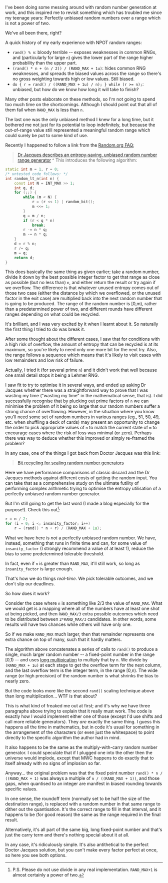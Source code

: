I've been doing some messing around with random number generation at
work, and this inspired me to revisit something which has troubled me
since my teenage years: Perfectly unbiased random numbers over a range
which is not a power of two.

We've all been there, right?

A quick history of my early experience with NPOT random ranges:
* `rand() % n`: bloody terrible -- exposes weaknesses in common RNGs,
  and (particularly for large `n`) gives the lower part of the range
  higher probability than the upper part.
* `(rand() * n + (n / 2)) / (RAND_MAX + 1u)`: hides common RNG
  weaknesses, and spreads the biased values across the range so
  there's no gross weighting towards high or low values.  Still
  biased.
* `do { r = rand() / ((RAND_MAX + 1u) / n); } while (r >= n);`:
  unbiased, but how do we know how long it will take to finish?

Many other posts elaborate on these methods, so I'm not going to spend
too much time on the shortcomings.  Although I should point out that all
of them fail when `RAND_MAX` is less than `n`.

The last one was the only unbiased method I knew for a long time, but it
bothered me not just for its potential to loop indefinitely, but because
the out-of-range value still represented a meaningful random range which
could surely be put to some kind of use.


Recently I happened to follow a link from the [Random.org FAQ][];
> [Dr Jacques describes an entropy-saving, unbiased random number range generator][Dr Jacques method]
^
This introduces the following algorithm:
```c++
static int m = 1, r = 0;
/* untested code follows: */
int random_lt_n(int n) {
    const int N = INT_MAX >> 1;
    int q, d;
    for (;;) {
        while (m < N) {
            r = (r << 1) | random_bit();
            m <<= 1;
        }
        q = m / n;
        if (r < q * n)
            break;
        r -= n * q;
        m -= n * q;
    }
    d = r % n;
    r /= q;
    m = q;
    return d;
}
```

This does basically the same thing as given earlier; take a random 
number, divide it down by the best possible integer factor to get
that range as close as possible (but no less than) `n`,
and either return the result or try again if we overflow.  The
difference is that whatever unused entropy comes out of those two
case (either the distance by which we overflowed, or the unused
factor in the exit case) are multiplied back into the next random
number that is going to be produced.  The range of the random
number is [0,m), rather than a predetermined power of two, and
different rounds have different ranges depending on what could be
recycled.

It's brilliant, and I was very excited by it when I learnt about
it.  So naturally the first thing I tried to do was break it.

After some thought about the different cases, I saw that for
conditions with a high risk of overflow, the amount of entropy that
can be recycled is at its maximum, so you're likely to need only
one more bit for the next try.  Also, the range follows a sequence
which means that it's likely to visit cases with low remainders and
low risk of failure.

Actually, I tried it (for several prime `n`) and it didn't work that
well because one small detail stops it being a Lehmer RNG.

I saw fit to try to optimise it in several ways, and ended up asking
Dr Jacques whether there was a straightforward way to prove that I was
wasting my time ("wasting my time" in the mathematical sense, that
is).  I did successfully recognise that by plucking out prime factors
of `n` we can minimise the problem of it being so large that our
random numbers suffer a strong chance of overflowing.  However, in the
situation where you know you'll need some set of random numbers in various
ranges (eg., 51, 50, 49, etc. when shuffling a deck of cards) may
present an opportunity to change the order to pick appropriate values
of `n` to match the current state of `m` to
encourage cases where the risk of loss was minimal (or zero).  Perhaps
there was way to deduce whether this improved or simply re-framed the
problem?

In any case, one of the things I got back from Doctor Jacques was this
link:

> [Bit recycling for scaling random number generators][]

Here we have performance comparisons of classic discard and the Dr Jacques
methods against different costs of getting the random input.  You can take
that as a comprehensive study on the ultimate futility of performing
complex arithmetic trying to optimise the entropy utilisation of a perfectly
unbiased random number generator.

But I'm still going to get the last word (I made a blog especially for
the purpose!).  Check this out[^1]:
```c++
r = n / 2;
for (i = 0; i <; insanity_factor; i++)
    r = (rand() * n + r) / (RAND_MAX + 1u);
```

What we have here is _not_ a perfectly unbiased random number.  We
have, instead, something that runs in finite time and can, for some
value of `insanity_factor` (I strongly recommend a value of at least
1), reduce the bias to some predetermined tolerable threshold.

In fact, even if `n` is greater than `RAND_MAX`, it'll still work, so long as `insanity_factor` is large enough.

That's how we do things _real-time_.  We pick tolerable outcomes, and
we don't slip our deadlines.

So how does it work?

Consider the case where `n` is something like 2/3 the value
of `RAND_MAX`.  What we would get is a mapping where all of
the numbers have at least one shot at being picked, and then `RAND_MAX/3`
extra possible outcomes which need to be distributed between
`2*RAND_MAX/3` candidates.  In other words, some results will
have two chances while others will have only one.

So if we make `RAND_MAX` much larger, then that remainder
represents one extra chance on top of many, such that it hardly matters.

The algorithm above concatenates a series of calls to `rand()`
to produce a single, much larger random number -- a fixed-point number in
the range [0,1) -- and uses [long multipication][]
to multiply that by `n`.  We divide by `(RAND_MAX + 1u)`
at each stage to get the overflow term for the next column, and the
last overflow term is the integer term, in the range [0,n).  The wide
range (or high precision) of the random number is what shrinks the bias
to nearly zero.


But the code looks more like the second `rand()` scaling
technique above than long multiplication... WTF is that about?


This is what kind of freaked me out at first; and it's why we have
three paragraphs above trying to explain that it really must work.
The code is exactly how I would implement either one of those
(except I'd use shifts and call more reliable generators).  They
_are_ exactly the same thing.  I guess this happens all the
time in mathematics, but in code it's usual for something in the
arrangement of the characters (or even just the whitespace) to
point directly to the specific algorithm the author had in mind.

It also happens to be the same as the multiply-with-carry random
number generator.  I could speculate that if I plugged one into the
other then the universe would implode, except that MWC happens to
do exactly that to itself already with no signs of implosion so
far.

Anyway... the original problem was that the fixed point number
`rand() * n / ((RAND_MAX + 1)` was always a multiple
of `n / ((RAND_MAX + 1))`, and those gaps, when
quantised to an integer are manifest in biased rounding towards
specific values.

In one sense, the roundoff term (normally set to be half the
size of the destination range), is replaced with a random number in
that same range to dither out the quantisation.  It's the correct
range to fill in that interval, and it happens to be (for good
reason) the same as the range required in the final result.

Alternatively, it's all part of the same big, long fixed-point number
and that's just the carry term and there's nothing special about it
at all.

In any case, it's ridiculously simple.  It's also antithetical to the
perfect Doctor Jacques solution, but you can't make every factor perfect
at once, so here you see both options.

[^1]: P.S. Please do not use divide in any real implementation.  `RAND_MAX+1` is almost certainly a power of two.

[Random.org FAQ]: https://random.org/faq
[Dr Jacques method]: https://web.archive.org/web/20200213145912/https://mathforum.org/library/drmath/view/65653.html
[Bit recycling for scaling random number generators]: https://arxiv.org/pdf/1012.4290.pdf
[long multipication]: https://en.wikipedia.org/wiki/Long_multiplication
